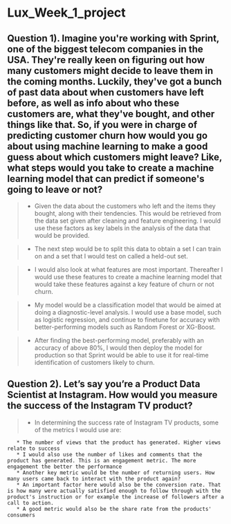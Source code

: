 # Lux_Week_1_project

## Question 1). Imagine you're working with Sprint, one of the biggest telecom companies in the USA. They're really keen on figuring out how many customers might decide to leave them in the coming months. Luckily, they've got a bunch of past data about when customers have left before, as well as info about who these customers are, what they've bought, and other things like that. So, if you were in charge of predicting customer churn how would you go about using machine learning to make a good guess about which customers might leave? Like, what steps would you take to create a machine learning model that can predict if someone's going to leave or not?

> * Given the data about the customers who left and the items they bought, along with their tendencies. This would be retrieved from the data set given after cleaning and feature engineering. I would use these factors as key labels in the analysis of the data that would be provided.

> * The next step would be to split this data to obtain a set I can train on and a set that I would test on called a held-out set.

> * I would also look at what features are most important. Thereafter I would use these features to create a machine learning model that would take these features against a key feature of churn or not churn.
 
> * My model would be a classification model that would be aimed at doing a diagnostic-level analysis. I would use a base model, such as logistic regression, and continue to finetune for accuracy with better-performing models such as Random Forest or XG-Boost.

> * After finding the best-performing model, preferably with an accuracy of above 80%, I would then deploy the model for production so that Sprint would be able to use it for real-time identification of customers likely to churn.


## Question 2). Let’s say you’re a Product Data Scientist at Instagram. How would you measure the success of the Instagram TV product?

> * In determining the success rate of Instagram TV products, some of the metrics I would use are:
>   
       * The number of views that the product has generated. Higher views relate to success
       * I would also use the number of likes and comments that the product has generated. This is an engagement metric. The more engagement the better the performance
       * Another key metric would be the number of returning users. How many users came back to interact with the product again?
       * An important factor here would also be the conversion rate. That is how many were actually satisfied enough to follow through with the product's instruction or for example the increase of followers after a call to action.
       * A good metric would also be the share rate from the products' consumers
